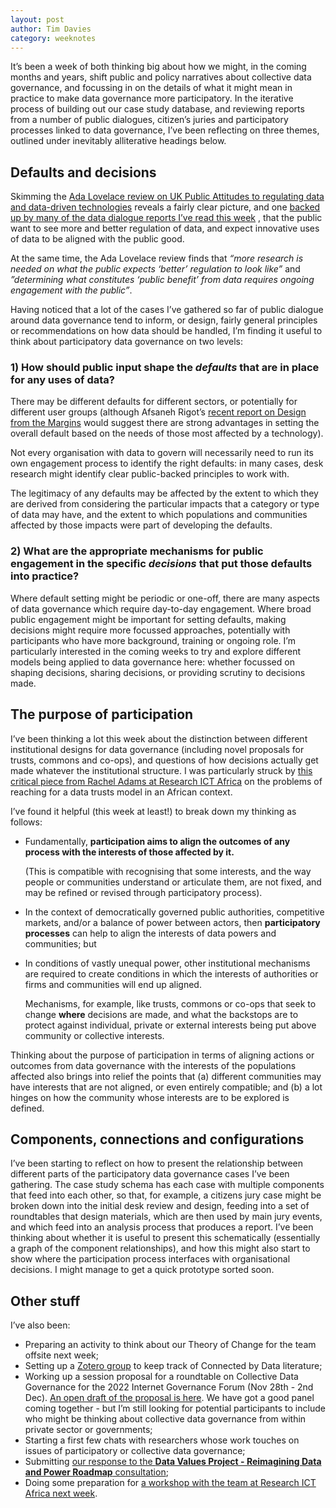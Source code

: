 ```yaml
---
layout: post
author: Tim Davies
category: weeknotes
---
```


It’s been a week of both thinking big about how we might, in the coming months and years, shift public and policy narratives about collective data governance, and focussing in on the details of what it might mean in practice to make data governance more participatory. In the iterative process of building out our case study database, and reviewing reports from a number of public dialogues, citizen’s juries and participatory processes linked to data governance, I’ve been reflecting on three themes, outlined under inevitably alliterative headings below.

<!--more-->

## Defaults and decisions

Skimming the [Ada Lovelace review on UK Public Attitudes to regulating data and data-driven technologies](https://www.adalovelaceinstitute.org/evidence-review/public-attitudes-data-regulation/) reveals a fairly clear picture, and one [backed up by many of the data dialogue reports I’ve read this week](https://www.zotero.org/groups/4692131/connected_by_data/collections/UPH9VE6P) , that the public want to see more and better regulation of data, and expect innovative uses of data to be aligned with the public good.

At the same time, the Ada Lovelace review finds that *“more research is needed on what the public expects ‘better’ regulation to look like”* and *”determining what constitutes ‘public benefit’ from data requires ongoing engagement with the public”*.

Having noticed that a lot of the cases I’ve gathered so far of public dialogue around data governance tend to inform, or design, fairly general principles or recommendations on how data should be handled, I’m finding it useful to think about participatory data governance on two levels:

### 1) How should public input shape the *defaults* that are in place for any uses of data?

There may be different defaults for different sectors, or potentially for different user groups (although Afsaneh Rigot’s [recent report on Design from the Margins](https://www.belfercenter.org/publication/design-margins) would suggest there are strong advantages in setting the overall default based on the needs of those most affected by a technology).

Not every organisation with data to govern will necessarily need to run its own engagement process to identify the right defaults: in many cases, desk research might identify clear public-backed principles to work with.

The legitimacy of any defaults may be affected by the extent to which they are derived from considering the particular impacts that a category or type of data may have, and the extent to which populations and communities affected by those impacts were part of developing the defaults.

### 2) What are the appropriate mechanisms for public engagement in the specific *decisions* that put those defaults into practice?

Where default setting might be periodic or one-off, there are many aspects of data governance which require day-to-day engagement. Where broad public engagement might be important for setting defaults, making decisions might require more focussed approaches, potentially with participants who have more background, training or ongoing role. I’m particularly interested in the coming weeks to try and explore different models being applied to data governance here: whether focussed on shaping decisions, sharing decisions, or providing scrutiny to decisions made.

## The purpose of participation

I’ve been thinking a lot this week about the distinction between different institutional designs for data governance (including novel proposals for trusts, commons and co-ops), and questions of how decisions actually get made whatever the institutional structure. I was particularly struck by [this critical piece from Rachel Adams at Research ICT Africa](https://researchictafrica.net/2022/05/05/data-trusts-to-support-participatory-data-governance-in-south-africa/) on the problems of reaching for a data trusts model in an African context.

I’ve found it helpful (this week at least!) to break down my thinking as follows:

* Fundamentally, **participation aims to align the outcomes of any process with the interests of those affected by it.**

    (This is compatible with recognising that some interests, and the way people or communities understand or articulate them, are not fixed, and may be refined or revised through participatory process).

* In the context of democratically governed public authorities, competitive markets, and/or a balance of power between actors, then **participatory processes** can help to align the interests of data powers and communities; but

* In conditions of vastly unequal power, other institutional mechanisms are required to create conditions in which the interests of authorities or firms and communities will end up aligned.

    Mechanisms, for example, like trusts, commons or co-ops that seek to change **where** decisions are made, and what the backstops are to protect against individual, private or external interests being put above community or collective interests.

Thinking about the purpose of participation in terms of aligning actions or outcomes from data governance with the interests of the populations affected also brings into relief the points that (a) different communities may have interests that are not aligned, or even entirely compatible; and (b) a lot hinges on how the community whose interests are to be explored is defined.

## Components, connections and configurations

I’ve been starting to reflect on how to present the relationship between different parts of the participatory data governance cases I’ve been gathering. The case study schema has each case with multiple components that feed into each other, so that, for example, a citizens jury case might be broken down into the initial desk review and design, feeding into a set of roundtables that design materials, which are then used by main jury events, and which feed into an analysis process that produces a report. I’ve been thinking about whether it is useful to present this schematically (essentially a graph of the component relationships), and how this might also start to show where the participation process interfaces with organisational decisions. I might manage to get a quick prototype sorted soon.

## Other stuff

I’ve also been:

* Preparing an activity to think about our Theory of Change for the team offsite next week;
* Setting up a [Zotero group](https://www.zotero.org/groups/4692131/connected_by_data/library) to keep track of Connected by Data literature;
* Working up a session proposal for a roundtable on Collective Data Governance for the 2022 Internet Governance Forum (Nov 28th - 2nd Dec). [An open draft of the proposal is here](https://docs.google.com/document/d/1BKFDOlYB103PBiu9REC-EwCv9JkXicxP9_nfwkXok-Y/edit#). We have got a good panel coming together - but I’m still looking for potential participants to include who might be thinking about collective data governance from within private sector or governments;
* Starting a first few chats with researchers whose work touches on issues of participatory or collective data governance;
* Submitting [our response to the **Data Values Project - Reimagining Data and Power Roadmap** consultation](https://connectedbydata.org/resources/reimagining-data-and-power-consultation-response);
* Doing some preparation for [a workshop with the team at Research ICT Africa next week](https://connectedbydata.org/projects/2022-research-ict-africa).
